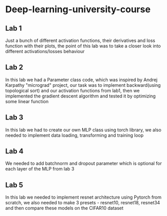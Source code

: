 # Deep-learning-university-course
## Lab 1
Just a bunch of different activation functions, their derivatives and loss function with their plots, the point of this lab was to take a closer look into different activations/losses behaviour
## Lab 2
In this lab we had a Parameter class code, which was inspired by Andrej Karpathy "micrograd" project, our task was to implement backward(using topological sort) and our activation functions from lab1, then we implemented the gradient descent algorithm and tested it by optimizing some linear function
## Lab 3
In this lab we had to create our own MLP class using torch library, we also needed to implement data loading, transforming and training loop
## Lab 4
We needed to add batchnorm and dropout parameter which is optional for each layer of the MLP from lab 3
## Lab 5
In this lab we needed to implement resnet architecture using Pytorch from scratch, we also needed to make 
3 presets - resnet10, resnet18, resnet34 and then compare these models on the CIFAR10 dataset
